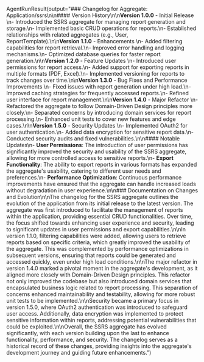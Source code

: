 AgentRunResult(output="### Changelog for Aggregate: Application/ssrs\n\n#### Version History\n\n**Version 1.0.0** - Initial Release  \n- Introduced the SSRS aggregate for managing report generation and storage.\n- Implemented basic CRUD operations for reports.\n- Established relationships with related aggregates (e.g., User, ReportTemplate).\n\n**Version 1.1.0** - Enhancements  \n- Added filtering capabilities for report retrieval.\n- Improved error handling and logging mechanisms.\n- Optimized database queries for faster report generation.\n\n**Version 1.2.0** - Feature Updates  \n- Introduced user permissions for report access.\n- Added support for exporting reports in multiple formats (PDF, Excel).\n- Implemented versioning for reports to track changes over time.\n\n**Version 1.3.0** - Bug Fixes and Performance Improvements  \n- Fixed issues with report generation under high load.\n- Improved caching strategies for frequently accessed reports.\n- Refined user interface for report management.\n\n**Version 1.4.0** - Major Refactor  \n- Refactored the aggregate to follow Domain-Driven Design principles more closely.\n- Separated concerns by introducing domain services for report processing.\n- Enhanced unit tests to cover new features and edge cases.\n\n**Version 1.5.0** - Security Updates  \n- Implemented OAuth2 for user authentication.\n- Added data encryption for sensitive report data.\n- Conducted security audits and fixed vulnerabilities.\n\n#### Notable Updates\n- **User Permissions**: The introduction of user permissions has significantly improved the security and usability of the SSRS aggregate, allowing for more controlled access to sensitive reports.\n- **Export Functionality**: The ability to export reports in various formats has expanded the aggregate's usability, catering to different user needs and preferences.\n- **Performance Optimization**: Continuous performance improvements have ensured that the aggregate can handle increased loads without degradation in user experience.\n\n### Documentation on Changes and Evolution\n\nThe changelog for the SSRS aggregate outlines the evolution of the application from its initial release to the latest version. The aggregate was first introduced to facilitate the management of reports within the application, providing essential CRUD functionalities. Over time, the focus shifted towards enhancing user experience and security, leading to significant updates in user permissions and export capabilities.\n\nIn version 1.1.0, filtering capabilities were added, allowing users to retrieve reports based on specific criteria, which greatly improved the usability of the aggregate. This was complemented by performance optimizations in subsequent versions, ensuring that reports could be generated and accessed quickly, even under high load conditions.\n\nThe major refactor in version 1.4.0 marked a pivotal moment in the aggregate's development, as it aligned more closely with Domain-Driven Design principles. This refactor not only improved the codebase but also introduced domain services that encapsulated business logic related to report processing. This separation of concerns enhanced maintainability and testability, allowing for more robust unit tests to be implemented.\n\nSecurity became a primary focus in version 1.5.0, where OAuth2 authentication was introduced to safeguard user access. Additionally, data encryption was implemented to protect sensitive information within reports, addressing potential vulnerabilities that could be exploited.\n\nOverall, the SSRS aggregate has evolved significantly, with each version building upon the last to enhance functionality, performance, and security. The changelog serves as a historical record of these changes, providing insights into the aggregate's development journey and guiding future enhancements.")